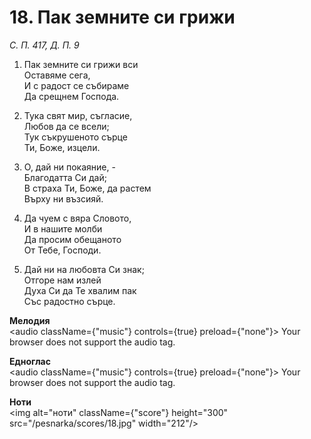 # 18. Пак земните си грижи

_С. П. 417, Д. П. 9_

1. Пак земните си грижи вси  
Оставяме сега,  
И с радост се събираме  
Да срещнем Господа.  

2. Тука свят мир, съгласие,  
Любов да се всели;  
Тук съкрушеното сърце  
Ти, Боже, изцели.  

3. О, дай ни покаяние, -  
Благодатта Си дай;  
В страха Ти, Боже, да растем  
Върху ни възсияй.  

4. Да чуем с вяра Словото,  
И в нашите молби  
Да просим обещаното  
От Тебе, Господи.  

5. Дай ни на любовта Си знак;  
Отгоре нам излей  
Духа Си да Те хвалим пак  
Със радостно сърце.

**Мелодия**  
<audio className={"music"} controls={true} preload={"none"}>
    <source src="/pesnarka/mp3/18.mp3" type="audio/mpeg"/>
    Your browser does not support the audio tag.
</audio>

**Едноглас**  
<audio className={"music"} controls={true} preload={"none"}>
    <source src="/pesnarka/transp/18.mp3" type="audio/mpeg"/>
    Your browser does not support the audio tag.
</audio>

**Ноти**  
<img alt="ноти" className={"score"} height="300" src="/pesnarka/scores/18.jpg" width="212"/>
